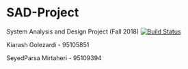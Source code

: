 # SAD-Project
System Analysis and Design Project (Fall 2018)
[![Build Status](https://travis-ci.com/kgolezardi/SAD-Project.svg?branch=master)](https://travis-ci.com/kgolezardi/SAD-Project)

Kiarash Golezardi - 95105851

SeyedParsa Mirtaheri - 95109394
